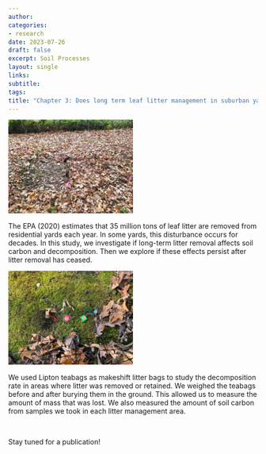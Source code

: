 ```yaml
---
author: 
categories:
- research
date: 2023-07-26
draft: false
excerpt: Soil Processes
layout: single
links:
subtitle: 
tags:
title: "Chapter 3: Does long term leaf litter management in suburban yards lead to legacy effects on soil carbon and decomposition?"
---
```


<img src="IMG_1.jpg" alt="" width="50%"/>

The EPA (2020) estimates that 35 million tons of leaf litter are removed from residential yards each year. In some yards, this disturbance occurs for decades. In this study, we investigate if long-term litter removal affects soil carbon and decomposition. Then we explore if these effects persist after litter removal has ceased. 
  
<img src="IMG_12.jpg" alt="" width="50%"/>

We used Lipton teabags as makeshift litter bags to study the decomposition rate in areas where litter was removed or retained. We weighed the teabags before and after burying them in the ground. This allowed us to measure the amount of mass that was lost. We also measured the amount of soil carbon from samples we took in each litter management area.

<img src="IMG_4.jpg" alt="" width="50%"/>  

Stay tuned for a publication!